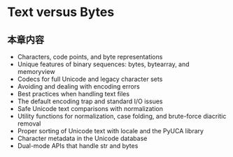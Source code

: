 # Text versus Bytes

## 本章内容

- Characters, code points, and byte representations
- Unique features of binary sequences: bytes, bytearray, and memoryview
- Codecs for full Unicode and legacy character sets
- Avoiding and dealing with encoding errors
- Best practices when handling text files
- The default encoding trap and standard I/O issues
- Safe Unicode text comparisons with normalization
- Utility functions for normalization, case folding, and brute-force diacritic removal
- Proper sorting of Unicode text with locale and the PyUCA library
- Character metadata in the Unicode database
- Dual-mode APIs that handle str and bytes

